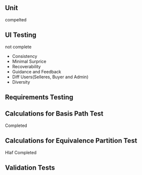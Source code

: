 ## Unit
compelted
## UI Testing
not complete
- Consistency
- Minimal Surprice
- Recoverability
- Guidance and Feedback
- Diff Users(Selleres, Buyer and Admin)
- Diversity
## Requirements Testing

## Calculations for Basis Path Test
Completed
## Calculations for Equivalence Partition Test
Hlaf Completed
## Validation Tests

